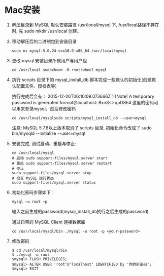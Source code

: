 # Mac安装
1. 解压目录到 MySQL 默认安装路径 /usr/local/mysql 下, /usr/local路径不存在时, 先 sudo mkdir /usr/local 创建。

2. 移动解压后的二进制包到安装目录
    ```shell
    sudo mv mysql-5.6.24-osx10.9-x86_64 /usr/local/mysql 
    ```
3. 更改 mysql 安装目录所属用户与用户组
    ```shell
    cd /usr/local sudochown -R root:wheel mysql
    ```
4. 执行 scripts 目录下的 mysql_install_db 脚本完成一些默认的初始化(创建默认配置文件、授权表等)

    执行完成后会有：
    2015-12-20T06:10:09.073666Z 1 [Note] A temporary password is generated forroot@localhost: BxnS<>qpD8E4
    这里的密码可以用来登录mysql，然后修改密码

    ```
    cd /usr/local/mysqlsudo scripts/mysql_install_db --user=mysql
    ```

    注意: MySQL 5.7.6以上版本取消了 scripts 目录, 初始化命令改成了 sudo bin/mysqld --initialize --user=mysql
 
5. 安装完成, 测试启动、重启与停止:
    ```
    cd /usr/local/mysql  
    # 启动 sudo support-files/mysql.server start  
    # 重启 sudo support-files/mysql.server restart  
    # 停止
    sudo support-files/mysql.server stop  
    # 检查 MySQL 运行状态
    sudo support-files/mysql.server status
    ```

6. 初始化密码步骤如下：
    ```
    mysql –u root –p
    ```
    输入之前生成的password(mysql_install_db执行之后生成的password)

    通过自带的 MySQL Client 连接数据库
    ```
    cd /usr/local/mysql/bin ./mysql -u root -p <your-password>
    ```

7. 修改密码
    ```shell
    $ cd /usr/local/mysql/bin 
    $ ./mysql -u root 
    $mysql> FLUSH PRIVILEGES;
    $mysql> ALTER USER 'root'@'localhost' IDENTIFIED by '你的新密码'; 
    $mysql> EXIT
    ```